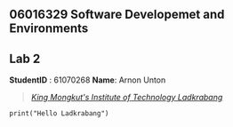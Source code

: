 ## 06016329 Software Developemet and Environments
## Lab 2
**StudentID** : 61070268
**Name**: Arnon Unton
> [*King Mongkut's Institute of Technology Ladkrabang*](https://www.kmitl.ac.th )

```language python
print("Hello Ladkrabang")
```